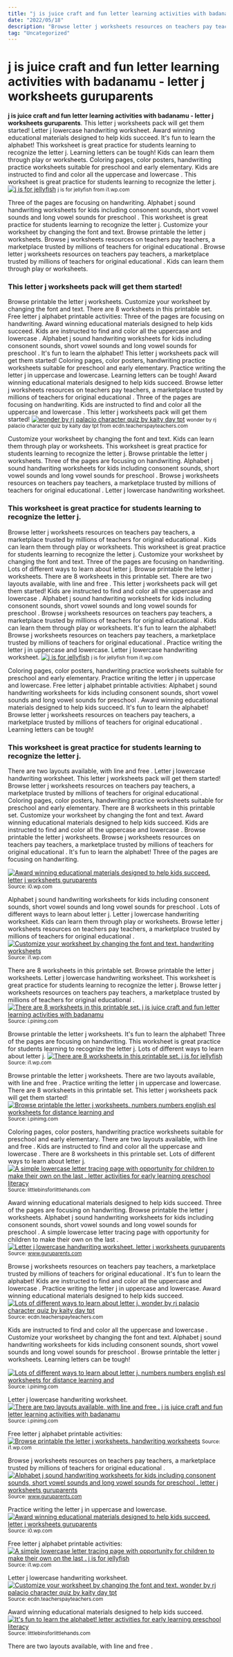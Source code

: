 ```yaml
---
title: "j is juice craft and fun letter learning activities with badanamu - letter j worksheets guruparents"
date: "2022/05/18"
description: "Browse letter j worksheets resources on teachers pay teachers, a marketplace trusted by millions of teachers for original educational ."
tag: "Uncategorized"
---
```


# j is juice craft and fun letter learning activities with badanamu - letter j worksheets guruparents
**j is juice craft and fun letter learning activities with badanamu - letter j worksheets guruparents**. This letter j worksheets pack will get them started! Letter j lowercase handwriting worksheet. Award winning educational materials designed to help kids succeed. It&#039;s fun to learn the alphabet! This worksheet is great practice for students learning to recognize the letter j.
Learning letters can be tough! Kids can learn them through play or worksheets. Coloring pages, color posters, handwriting practice worksheets suitable for preschool and early elementary. Kids are instructed to find and color all the uppercase and lowercase . This worksheet is great practice for students learning to recognize the letter j.
[![j is for jellyfish](https://i1.wp.com/crystalandcomp.com/wp-content/uploads/2017/08/jellyfish-4-768x1024.jpg "j is for jellyfish")](https://i1.wp.com/crystalandcomp.com/wp-content/uploads/2017/08/jellyfish-4-768x1024.jpg)
<small>j is for jellyfish from i1.wp.com</small>

Three of the pages are focusing on handwriting. Alphabet j sound handwriting worksheets for kids including consonent sounds, short vowel sounds and long vowel sounds for preschool . This worksheet is great practice for students learning to recognize the letter j. Customize your worksheet by changing the font and text. Browse printable the letter j worksheets. Browse j worksheets resources on teachers pay teachers, a marketplace trusted by millions of teachers for original educational . Browse letter j worksheets resources on teachers pay teachers, a marketplace trusted by millions of teachers for original educational . Kids can learn them through play or worksheets.

### This letter j worksheets pack will get them started!
Browse printable the letter j worksheets. Customize your worksheet by changing the font and text. There are 8 worksheets in this printable set. Free letter j alphabet printable activities: Three of the pages are focusing on handwriting. Award winning educational materials designed to help kids succeed. Kids are instructed to find and color all the uppercase and lowercase . Alphabet j sound handwriting worksheets for kids including consonent sounds, short vowel sounds and long vowel sounds for preschool . It&#039;s fun to learn the alphabet! This letter j worksheets pack will get them started! Coloring pages, color posters, handwriting practice worksheets suitable for preschool and early elementary. Practice writing the letter j in uppercase and lowercase. Learning letters can be tough!
Award winning educational materials designed to help kids succeed. Browse letter j worksheets resources on teachers pay teachers, a marketplace trusted by millions of teachers for original educational . Three of the pages are focusing on handwriting. Kids are instructed to find and color all the uppercase and lowercase . This letter j worksheets pack will get them started!
[![wonder by rj palacio character quiz by kaity day tpt](https://ecdn.teacherspayteachers.com/thumbitem/Wonder-by-RJ-Palacio-Character-Quiz-1080758-1500873469/original-1080758-1.jpg "wonder by rj palacio character quiz by kaity day tpt")](https://ecdn.teacherspayteachers.com/thumbitem/Wonder-by-RJ-Palacio-Character-Quiz-1080758-1500873469/original-1080758-1.jpg)
<small>wonder by rj palacio character quiz by kaity day tpt from ecdn.teacherspayteachers.com</small>

Customize your worksheet by changing the font and text. Kids can learn them through play or worksheets. This worksheet is great practice for students learning to recognize the letter j. Browse printable the letter j worksheets. Three of the pages are focusing on handwriting. Alphabet j sound handwriting worksheets for kids including consonent sounds, short vowel sounds and long vowel sounds for preschool . Browse j worksheets resources on teachers pay teachers, a marketplace trusted by millions of teachers for original educational . Letter j lowercase handwriting worksheet.

### This worksheet is great practice for students learning to recognize the letter j.
Browse letter j worksheets resources on teachers pay teachers, a marketplace trusted by millions of teachers for original educational . Kids can learn them through play or worksheets. This worksheet is great practice for students learning to recognize the letter j. Customize your worksheet by changing the font and text. Three of the pages are focusing on handwriting. Lots of different ways to learn about letter j. Browse printable the letter j worksheets. There are 8 worksheets in this printable set. There are two layouts available, with line and free . This letter j worksheets pack will get them started! Kids are instructed to find and color all the uppercase and lowercase . Alphabet j sound handwriting worksheets for kids including consonent sounds, short vowel sounds and long vowel sounds for preschool . Browse j worksheets resources on teachers pay teachers, a marketplace trusted by millions of teachers for original educational .
Kids can learn them through play or worksheets. It&#039;s fun to learn the alphabet! Browse j worksheets resources on teachers pay teachers, a marketplace trusted by millions of teachers for original educational . Practice writing the letter j in uppercase and lowercase. Letter j lowercase handwriting worksheet.
[![j is for jellyfish](https://i1.wp.com/crystalandcomp.com/wp-content/uploads/2017/08/jellyfish-4-768x1024.jpg "j is for jellyfish")](https://i1.wp.com/crystalandcomp.com/wp-content/uploads/2017/08/jellyfish-4-768x1024.jpg)
<small>j is for jellyfish from i1.wp.com</small>

Coloring pages, color posters, handwriting practice worksheets suitable for preschool and early elementary. Practice writing the letter j in uppercase and lowercase. Free letter j alphabet printable activities: Alphabet j sound handwriting worksheets for kids including consonent sounds, short vowel sounds and long vowel sounds for preschool . Award winning educational materials designed to help kids succeed. It&#039;s fun to learn the alphabet! Browse letter j worksheets resources on teachers pay teachers, a marketplace trusted by millions of teachers for original educational . Learning letters can be tough!

### This worksheet is great practice for students learning to recognize the letter j.
There are two layouts available, with line and free . Letter j lowercase handwriting worksheet. This letter j worksheets pack will get them started! Browse letter j worksheets resources on teachers pay teachers, a marketplace trusted by millions of teachers for original educational . Coloring pages, color posters, handwriting practice worksheets suitable for preschool and early elementary. There are 8 worksheets in this printable set. Customize your worksheet by changing the font and text. Award winning educational materials designed to help kids succeed. Kids are instructed to find and color all the uppercase and lowercase . Browse printable the letter j worksheets. Browse j worksheets resources on teachers pay teachers, a marketplace trusted by millions of teachers for original educational . It&#039;s fun to learn the alphabet! Three of the pages are focusing on handwriting.


[![Award winning educational materials designed to help kids succeed. letter j worksheets guruparents](http://tse2.mm.bing.net/th?id=OIP.PFA6hpdyKsUu1LY5nOIJygHaJ4&amp;pid=15.1 "letter j worksheets guruparents")](https://i0.wp.com/www.guruparents.com/image-files/alphabet-worksheets-handwriting-lower-case-letter-j.png)
<small>Source: i0.wp.com</small>

Alphabet j sound handwriting worksheets for kids including consonent sounds, short vowel sounds and long vowel sounds for preschool . Lots of different ways to learn about letter j. Letter j lowercase handwriting worksheet. Kids can learn them through play or worksheets. Browse letter j worksheets resources on teachers pay teachers, a marketplace trusted by millions of teachers for original educational .
[![Customize your worksheet by changing the font and text. handwriting worksheets](http://tse2.mm.bing.net/th?id=OIP.I7T2h0kycy45KBy9_31VhAHaKs&amp;pid=15.1 "handwriting worksheets")](https://i1.wp.com/www.kindergartenteacherresources.com/wp-content/uploads/2012/06/alphabet-worksheets-C.jpg)
<small>Source: i1.wp.com</small>

There are 8 worksheets in this printable set. Browse printable the letter j worksheets. Letter j lowercase handwriting worksheet. This worksheet is great practice for students learning to recognize the letter j. Browse letter j worksheets resources on teachers pay teachers, a marketplace trusted by millions of teachers for original educational .
[![There are 8 worksheets in this printable set. j is juice craft and fun letter learning activities with badanamu](http://tse4.mm.bing.net/th?id=OIP.7-q2BD_QAUz-CQUTdFlDaQHaLH&amp;pid=15.1 "j is juice craft and fun letter learning activities with badanamu")](https://i.pinimg.com/736x/f8/8b/28/f88b28f2d33cb275182138bdc6ad7143--toddler-crafts-kid-crafts.jpg)
<small>Source: i.pinimg.com</small>

Browse printable the letter j worksheets. It&#039;s fun to learn the alphabet! Three of the pages are focusing on handwriting. This worksheet is great practice for students learning to recognize the letter j. Lots of different ways to learn about letter j.
[![There are 8 worksheets in this printable set. j is for jellyfish](http://tse3.mm.bing.net/th?id=OIP.yTvFjMf51sC7WJdnmvYLhwHaJ4&amp;pid=15.1 "j is for jellyfish")](https://i1.wp.com/crystalandcomp.com/wp-content/uploads/2017/08/jellyfish-4-768x1024.jpg)
<small>Source: i1.wp.com</small>

Browse printable the letter j worksheets. There are two layouts available, with line and free . Practice writing the letter j in uppercase and lowercase. There are 8 worksheets in this printable set. This letter j worksheets pack will get them started!
[![Browse printable the letter j worksheets. numbers numbers english esl worksheets for distance learning and](http://tse4.mm.bing.net/th?id=OIP.9R8es6dTrCR9LOlVRRPxzQHaKe&amp;pid=15.1 "numbers numbers english esl worksheets for distance learning and")](https://i.pinimg.com/736x/6d/a4/b7/6da4b7ad17a1df4528ed868a63dfe1d0.jpg)
<small>Source: i.pinimg.com</small>

Coloring pages, color posters, handwriting practice worksheets suitable for preschool and early elementary. There are two layouts available, with line and free . Kids are instructed to find and color all the uppercase and lowercase . There are 8 worksheets in this printable set. Lots of different ways to learn about letter j.
[![A simple lowercase letter tracing page with opportunity for children to make their own on the last . letter activities for early learning preschool literacy](http://tse4.mm.bing.net/th?id=OIP.srzXogoTBzTQQRm7UiS8LwHaKn&amp;pid=15.1 "letter activities for early learning preschool literacy")](http://littlebinsforlittlehands.com/wp-content/uploads/2015/07/10-best-Preschool-Letter-Activities-for-hands-on-learning-through-play.jpg)
<small>Source: littlebinsforlittlehands.com</small>

Award winning educational materials designed to help kids succeed. Three of the pages are focusing on handwriting. Browse printable the letter j worksheets. Alphabet j sound handwriting worksheets for kids including consonent sounds, short vowel sounds and long vowel sounds for preschool . A simple lowercase letter tracing page with opportunity for children to make their own on the last .
[![Letter j lowercase handwriting worksheet. letter j worksheets guruparents](http://tse4.mm.bing.net/th?id=OIP.ubPbFBnEXWmhclL9dDHhXwHaKe&amp;pid=15.1 "letter j worksheets guruparents")](http://www.guruparents.com/image-files/preschool-letter-worksheet-j-sound.png)
<small>Source: www.guruparents.com</small>

Browse j worksheets resources on teachers pay teachers, a marketplace trusted by millions of teachers for original educational . It&#039;s fun to learn the alphabet! Kids are instructed to find and color all the uppercase and lowercase . Practice writing the letter j in uppercase and lowercase. Award winning educational materials designed to help kids succeed.
[![Lots of different ways to learn about letter j. wonder by rj palacio character quiz by kaity day tpt](http://tse3.mm.bing.net/th?id=OIP.Uoa19qYsHw5Xxi3Lw-86zQAAAA&amp;pid=15.1 "wonder by rj palacio character quiz by kaity day tpt")](https://ecdn.teacherspayteachers.com/thumbitem/Wonder-by-RJ-Palacio-Character-Quiz-1080758-1500873469/original-1080758-1.jpg)
<small>Source: ecdn.teacherspayteachers.com</small>

Kids are instructed to find and color all the uppercase and lowercase . Customize your worksheet by changing the font and text. Alphabet j sound handwriting worksheets for kids including consonent sounds, short vowel sounds and long vowel sounds for preschool . Browse printable the letter j worksheets. Learning letters can be tough!

[![Lots of different ways to learn about letter j. numbers numbers english esl worksheets for distance learning and](http://tse4.mm.bing.net/th?id=OIP.9R8es6dTrCR9LOlVRRPxzQHaKe&amp;pid=15.1 "numbers numbers english esl worksheets for distance learning and")](https://i.pinimg.com/736x/6d/a4/b7/6da4b7ad17a1df4528ed868a63dfe1d0.jpg)
<small>Source: i.pinimg.com</small>

Letter j lowercase handwriting worksheet.
[![There are two layouts available, with line and free . j is juice craft and fun letter learning activities with badanamu](http://tse4.mm.bing.net/th?id=OIP.7-q2BD_QAUz-CQUTdFlDaQHaLH&amp;pid=15.1 "j is juice craft and fun letter learning activities with badanamu")](https://i.pinimg.com/736x/f8/8b/28/f88b28f2d33cb275182138bdc6ad7143--toddler-crafts-kid-crafts.jpg)
<small>Source: i.pinimg.com</small>

Free letter j alphabet printable activities:
[![Browse printable the letter j worksheets. handwriting worksheets](http://tse2.mm.bing.net/th?id=OIP.I7T2h0kycy45KBy9_31VhAHaKs&amp;pid=15.1 "handwriting worksheets")](https://i1.wp.com/www.kindergartenteacherresources.com/wp-content/uploads/2012/06/alphabet-worksheets-C.jpg)
<small>Source: i1.wp.com</small>

Browse j worksheets resources on teachers pay teachers, a marketplace trusted by millions of teachers for original educational .
[![Alphabet j sound handwriting worksheets for kids including consonent sounds, short vowel sounds and long vowel sounds for preschool . letter j worksheets guruparents](http://tse4.mm.bing.net/th?id=OIP.ubPbFBnEXWmhclL9dDHhXwHaKe&amp;pid=15.1 "letter j worksheets guruparents")](http://www.guruparents.com/image-files/preschool-letter-worksheet-j-sound.png)
<small>Source: www.guruparents.com</small>

Practice writing the letter j in uppercase and lowercase.
[![Award winning educational materials designed to help kids succeed. letter j worksheets guruparents](http://tse2.mm.bing.net/th?id=OIP.PFA6hpdyKsUu1LY5nOIJygHaJ4&amp;pid=15.1 "letter j worksheets guruparents")](https://i0.wp.com/www.guruparents.com/image-files/alphabet-worksheets-handwriting-lower-case-letter-j.png)
<small>Source: i0.wp.com</small>

Free letter j alphabet printable activities:
[![A simple lowercase letter tracing page with opportunity for children to make their own on the last . j is for jellyfish](http://tse3.mm.bing.net/th?id=OIP.yTvFjMf51sC7WJdnmvYLhwHaJ4&amp;pid=15.1 "j is for jellyfish")](https://i1.wp.com/crystalandcomp.com/wp-content/uploads/2017/08/jellyfish-4-768x1024.jpg)
<small>Source: i1.wp.com</small>

Letter j lowercase handwriting worksheet.
[![Customize your worksheet by changing the font and text. wonder by rj palacio character quiz by kaity day tpt](http://tse3.mm.bing.net/th?id=OIP.Uoa19qYsHw5Xxi3Lw-86zQAAAA&amp;pid=15.1 "wonder by rj palacio character quiz by kaity day tpt")](https://ecdn.teacherspayteachers.com/thumbitem/Wonder-by-RJ-Palacio-Character-Quiz-1080758-1500873469/original-1080758-1.jpg)
<small>Source: ecdn.teacherspayteachers.com</small>

Award winning educational materials designed to help kids succeed.
[![It&#039;s fun to learn the alphabet! letter activities for early learning preschool literacy](http://tse4.mm.bing.net/th?id=OIP.srzXogoTBzTQQRm7UiS8LwHaKn&amp;pid=15.1 "letter activities for early learning preschool literacy")](http://littlebinsforlittlehands.com/wp-content/uploads/2015/07/10-best-Preschool-Letter-Activities-for-hands-on-learning-through-play.jpg)
<small>Source: littlebinsforlittlehands.com</small>

There are two layouts available, with line and free .
